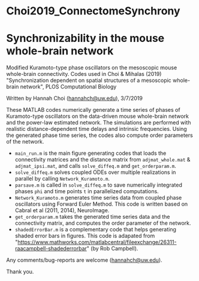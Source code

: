 # Choi2019_ConnectomeSynchrony

# Synchronizability in the mouse whole-brain network

Modified Kuramoto-type phase oscillators on the mesoscopic mouse whole-brain connectivity. 
Codes used in Choi & Mihalas (2019) "Synchronization dependent on spatial structures of a mesoscopic whole-brain network", PLOS Computational Biology

Written by Hannah Choi (hannahch@uw.edu), 3/7/2019

These MATLAB codes numerically generate a time series of phases of Kuramoto-type oscillators on the data-driven mouse whole-brain network and the power-law estimated network.
The simulations are performed with realistic distance-dependent time delays and intrinsic frequencies. Using the generated phase time series, the codes also compute order parameters
of the network. 

* ```main_run.m``` is the main figure generating codes that loads the connectivity matrices and the distance matrix from ```adjmat_whole.mat``` & ```adjmat_ipsi.mat```, and calls ```solve_diffeq.m``` and ```get_orderparam.m```.
* ```solve_diffeq.m``` solves coupled ODEs over multiple realizations in parallel by calling ```Network_Kuramoto.m```.
* ```parsave.m``` is called in ```solve_diffeq.m``` to save numerically integrated phases ```phi``` and time points ```t``` in parallelized computations.  
* ```Network_Kuramoto.m``` generates time series data from coupled phase oscillators using Forward Euler Method. This code is written based on Cabral et al (2011, 2014), NeuroImage. 
* ```get_orderparam.m``` takes the generated time series data and the connectivity matrix, and computes the order parameter of the network.
* ```shadedErrorBar.m``` is a complementary code that helps generating shaded error bars in figures. This code is adapated from "https://www.mathworks.com/matlabcentral/fileexchange/26311-raacampbell-shadederrorbar" (by Rob Campbell).

Any comments/bug-reports are welcome (hannahch@uw.edu).

Thank you.  
